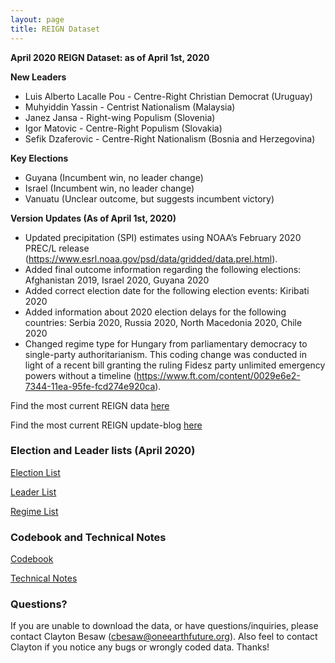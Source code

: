 ```yaml
---
layout: page
title: REIGN Dataset
---
```


**April 2020 REIGN Dataset: as of April 1st, 2020**

**New Leaders**
  * Luis Alberto Lacalle Pou - Centre-Right Christian Democrat (Uruguay)
  * Muhyiddin Yassin - Centrist Nationalism (Malaysia)
  * Janez Jansa - Right-wing Populism (Slovenia)
  * Igor Matovic - Centre-Right Populism (Slovakia)
  * Sefik Dzaferovic - Centre-Right Nationalism (Bosnia and Herzegovina)
  
  
**Key Elections**
  * Guyana (Incumbent win, no leader change)
  * Israel (Incumbent win, no leader change)
  * Vanuatu (Unclear outcome, but suggests incumbent victory)
    
**Version Updates (As of April 1st, 2020)**
  * Updated precipitation (SPI) estimates using NOAA’s February 2020 PREC/L release (https://www.esrl.noaa.gov/psd/data/gridded/data.prel.html).
  * Added final outcome information regarding the following elections: Afghanistan 2019, Israel 2020, Guyana 2020
  * Added correct election date for the following election events: Kiribati 2020
  * Added information about 2020 election delays for the following countries: Serbia 2020, Russia 2020, North Macedonia 2020, Chile 2020
  * Changed regime type for Hungary from parliamentary democracy to single-party authoritarianism. This coding change was conducted in light of a recent bill granting the ruling Fidesz party unlimited emergency powers without a timeline (https://www.ft.com/content/0029e6e2-7344-11ea-95fe-fcd274e920ca).
  
Find the most current REIGN data [here](https://cdn.rawgit.com/OEFDataScience/REIGN.github.io/gh-pages/data_sets/REIGN_2020_4.csv) 

Find the most current REIGN update-blog [here](https://medium.com/the-die-is-forecast/international-elections-and-leaders-march-2020-briefing-b6664e7334ef)

### Election and Leader lists (April 2020)

[Election List](https://cdn.rawgit.com/OEFDataScience/REIGN.github.io/gh-pages/data_sets/electionlist_4_20.csv)

[Leader List](https://cdn.rawgit.com/OEFDataScience/REIGN.github.io/gh-pages/data_sets/leaderlist_4_20.csv)

[Regime List](https://cdn.rawgit.com/OEFDataScience/REIGN.github.io/gh-pages/data_sets/regime_list.csv)
	
### Codebook and Technical Notes

[Codebook](https://cdn.rawgit.com/OEFDataScience/REIGN.github.io/gh-pages/documents/reign_codebook.pdf)

[Technical Notes](https://cdn.rawgit.com/OEFDataScience/REIGN.github.io/gh-pages/documents/reign_notes.pdf)


### Questions?

If you are unable to download the data, or have questions/inquiries, please contact Clayton Besaw (<cbesaw@oneearthfuture.org>). Also feel to contact Clayton if you notice any bugs or wrongly coded data. Thanks!

